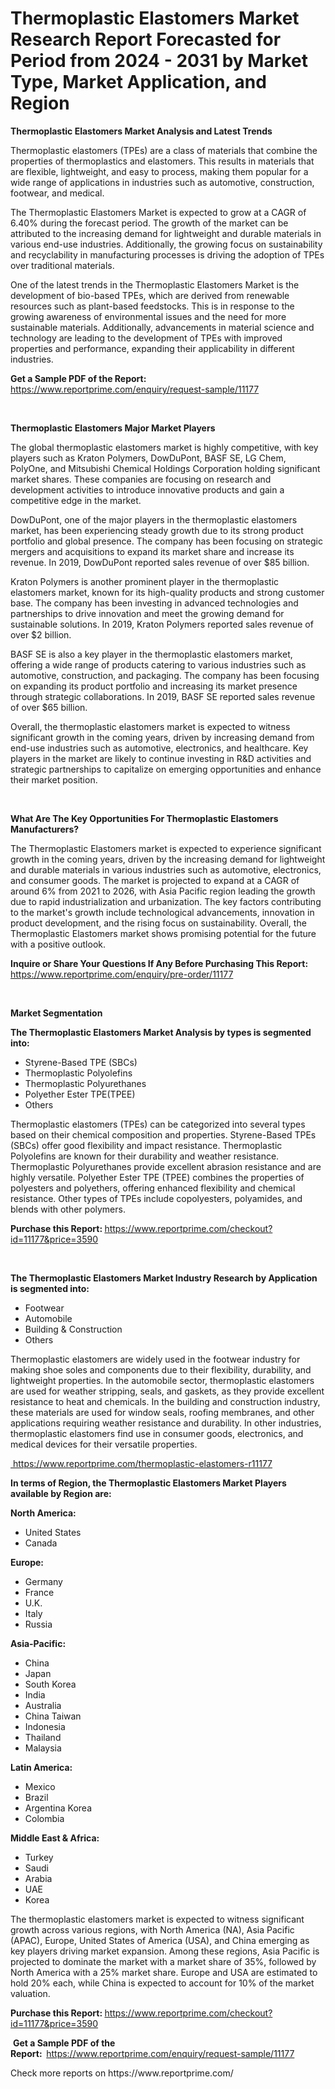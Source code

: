<p><h1>Thermoplastic Elastomers Market Research Report Forecasted for Period from 2024 -  2031 by Market Type, Market Application, and Region</h1></p><p><strong>Thermoplastic Elastomers Market Analysis and Latest Trends</strong></p>
<p><p>Thermoplastic elastomers (TPEs) are a class of materials that combine the properties of thermoplastics and elastomers. This results in materials that are flexible, lightweight, and easy to process, making them popular for a wide range of applications in industries such as automotive, construction, footwear, and medical.</p><p>The Thermoplastic Elastomers Market is expected to grow at a CAGR of 6.40% during the forecast period. The growth of the market can be attributed to the increasing demand for lightweight and durable materials in various end-use industries. Additionally, the growing focus on sustainability and recyclability in manufacturing processes is driving the adoption of TPEs over traditional materials.</p><p>One of the latest trends in the Thermoplastic Elastomers Market is the development of bio-based TPEs, which are derived from renewable resources such as plant-based feedstocks. This is in response to the growing awareness of environmental issues and the need for more sustainable materials. Additionally, advancements in material science and technology are leading to the development of TPEs with improved properties and performance, expanding their applicability in different industries.</p></p>
<p><strong>Get a Sample PDF of the Report:&nbsp;</strong> <a href="https://www.reportprime.com/enquiry/request-sample/11177">https://www.reportprime.com/enquiry/request-sample/11177</a></p>
<p>&nbsp;</p>
<p><strong>Thermoplastic Elastomers Major Market Players</strong></p>
<p><p>The global thermoplastic elastomers market is highly competitive, with key players such as Kraton Polymers, DowDuPont, BASF SE, LG Chem, PolyOne, and Mitsubishi Chemical Holdings Corporation holding significant market shares. These companies are focusing on research and development activities to introduce innovative products and gain a competitive edge in the market.</p><p>DowDuPont, one of the major players in the thermoplastic elastomers market, has been experiencing steady growth due to its strong product portfolio and global presence. The company has been focusing on strategic mergers and acquisitions to expand its market share and increase its revenue. In 2019, DowDuPont reported sales revenue of over $85 billion.</p><p>Kraton Polymers is another prominent player in the thermoplastic elastomers market, known for its high-quality products and strong customer base. The company has been investing in advanced technologies and partnerships to drive innovation and meet the growing demand for sustainable solutions. In 2019, Kraton Polymers reported sales revenue of over $2 billion.</p><p>BASF SE is also a key player in the thermoplastic elastomers market, offering a wide range of products catering to various industries such as automotive, construction, and packaging. The company has been focusing on expanding its product portfolio and increasing its market presence through strategic collaborations. In 2019, BASF SE reported sales revenue of over $65 billion.</p><p>Overall, the thermoplastic elastomers market is expected to witness significant growth in the coming years, driven by increasing demand from end-use industries such as automotive, electronics, and healthcare. Key players in the market are likely to continue investing in R&D activities and strategic partnerships to capitalize on emerging opportunities and enhance their market position.</p></p>
<p>&nbsp;</p>
<p><strong>What Are The Key Opportunities For Thermoplastic Elastomers Manufacturers?</strong></p>
<p><p>The Thermoplastic Elastomers market is expected to experience significant growth in the coming years, driven by the increasing demand for lightweight and durable materials in various industries such as automotive, electronics, and consumer goods. The market is projected to expand at a CAGR of around 6% from 2021 to 2026, with Asia Pacific region leading the growth due to rapid industrialization and urbanization. The key factors contributing to the market's growth include technological advancements, innovation in product development, and the rising focus on sustainability. Overall, the Thermoplastic Elastomers market shows promising potential for the future with a positive outlook.</p></p>
<p><strong>Inquire or Share Your Questions If Any Before Purchasing This Report:</strong> <a href="https://www.reportprime.com/enquiry/pre-order/11177">https://www.reportprime.com/enquiry/pre-order/11177</a></p>
<p>&nbsp;</p>
<p><strong>Market Segmentation</strong></p>
<p><strong>The Thermoplastic Elastomers Market Analysis by types is segmented into:</strong></p>
<p><ul><li>Styrene-Based TPE (SBCs)</li><li>Thermoplastic Polyolefins</li><li>Thermoplastic Polyurethanes</li><li>Polyether Ester TPE(TPEE)</li><li>Others</li></ul></p>
<p><p>Thermoplastic elastomers (TPEs) can be categorized into several types based on their chemical composition and properties. Styrene-Based TPEs (SBCs) offer good flexibility and impact resistance. Thermoplastic Polyolefins are known for their durability and weather resistance. Thermoplastic Polyurethanes provide excellent abrasion resistance and are highly versatile. Polyether Ester TPE (TPEE) combines the properties of polyesters and polyethers, offering enhanced flexibility and chemical resistance. Other types of TPEs include copolyesters, polyamides, and blends with other polymers.</p></p>
<p><strong>Purchase this Report:&nbsp;</strong><a href="https://www.reportprime.com/checkout?id=11177&price=3590">https://www.reportprime.com/checkout?id=11177&price=3590</a></p>
<p>&nbsp;</p>
<p><strong>The Thermoplastic Elastomers Market Industry Research by Application is segmented into:</strong></p>
<p><ul><li>Footwear</li><li>Automobile</li><li>Building & Construction</li><li>Others</li></ul></p>
<p><p>Thermoplastic elastomers are widely used in the footwear industry for making shoe soles and components due to their flexibility, durability, and lightweight properties. In the automobile sector, thermoplastic elastomers are used for weather stripping, seals, and gaskets, as they provide excellent resistance to heat and chemicals. In the building and construction industry, these materials are used for window seals, roofing membranes, and other applications requiring weather resistance and durability. In other industries, thermoplastic elastomers find use in consumer goods, electronics, and medical devices for their versatile properties.</p></p>
<p><a href="https://www.reportprime.com/thermoplastic-elastomers-r11177">&nbsp;https://www.reportprime.com/thermoplastic-elastomers-r11177</a></p>
<p><strong>In terms of Region, the Thermoplastic Elastomers Market Players available by Region are:</strong></p>
<p>
    <p> <strong> North America: </strong>
        <ul>
            <li>United States</li>
            <li>Canada</li>
        </ul>
        </p> 
    <p> <strong> Europe: </strong>
        <ul>
            <li>Germany</li>
            <li>France</li>
            <li>U.K.</li>
            <li>Italy</li>
            <li>Russia</li>
        </ul>
        </p> 
    <p> <strong> Asia-Pacific: </strong>
        <ul>
            <li>China</li>
            <li>Japan</li>
            <li>South Korea</li>
            <li>India</li>
            <li>Australia</li>
            <li>China Taiwan</li>
            <li>Indonesia</li>
            <li>Thailand</li>
            <li>Malaysia</li>
        </ul>
        </p> 
    <p> <strong> Latin America: </strong>
        <ul>
            <li>Mexico</li>
            <li>Brazil</li>
            <li>Argentina Korea</li>
            <li>Colombia</li>
        </ul>
        </p> 
    <p> <strong> Middle East & Africa: </strong>
        <ul>
            <li>Turkey</li>
            <li>Saudi</li>
            <li>Arabia</li>
            <li>UAE</li>
            <li>Korea</li>
        </ul>
    </p>
    </p>
<p><p>The thermoplastic elastomers market is expected to witness significant growth across various regions, with North America (NA), Asia Pacific (APAC), Europe, United States of America (USA), and China emerging as key players driving market expansion. Among these regions, Asia Pacific is projected to dominate the market with a market share of 35%, followed by North America with a 25% market share. Europe and USA are estimated to hold 20% each, while China is expected to account for 10% of the market valuation.</p></p>
<p><strong>Purchase this Report: </strong><a href="https://www.reportprime.com/checkout?id=11177&price=3590">https://www.reportprime.com/checkout?id=11177&price=3590</a></p>
<p>&nbsp;<strong>Get a Sample PDF of the Report:&nbsp;&nbsp;</strong><a href="https://www.reportprime.com/enquiry/request-sample/11177">https://www.reportprime.com/enquiry/request-sample/11177</a></p>
<p><strong></strong></p>
<p>Check more reports on https://www.reportprime.com/</p>